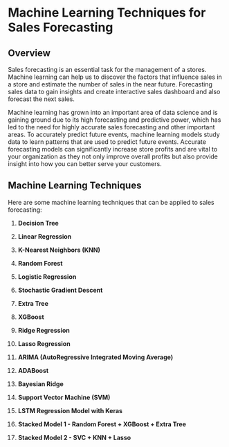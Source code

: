 # Machine Learning Techniques for Sales Forecasting

## Overview

Sales forecasting is an essential task for the management of a stores. Machine learning can help us to discover the factors that influence sales in a store and estimate the number of sales in the near future. Forecasting sales data to gain insights and create interactive sales dashboard and also forecast the next sales.

Machine learning has grown into an important area of data science and is gaining ground due to its high forecasting and predictive power, which has led to the need for highly accurate sales forecasting and other important areas. To accurately predict future events, machine learning models study data to learn patterns that are used to predict future events. Accurate forecasting models can significantly increase store profits and are vital to your organization as they not only improve overall profits but also provide insight into how you can better serve your customers.

## Machine Learning Techniques

Here are some machine learning techniques that can be applied to sales forecasting:

1. **Decision Tree**

2. **Linear Regression**

3. **K-Nearest Neighbors (KNN)**

4. **Random Forest**

5. **Logistic Regression**

6. **Stochastic Gradient Descent**

7. **Extra Tree**

8. **XGBoost**

9. **Ridge Regression**

10. **Lasso Regression**

11. **ARIMA (AutoRegressive Integrated Moving Average)**

12. **ADABoost**

13. **Bayesian Ridge**

14. **Support Vector Machine (SVM)**

15. **LSTM Regression Model with Keras**

16. **Stacked Model 1 - Random Forest + XGBoost + Extra Tree**

17. **Stacked Model 2 - SVC + KNN + Lasso**
